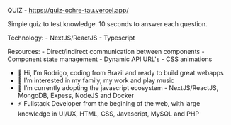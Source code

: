 QUIZ - https://quiz-ochre-tau.vercel.app/

Simple quiz to test knowledge.
10 seconds to answer each question.

Technology:
    - NextJS/ReactJS
    - Typescript

Resources:
    - Direct/indirect communication between components
    - Component state management
    - Dynamic API URL's
    - CSS animations


- 👋 Hi, I’m Rodrigo, coding from Brazil and ready to build great webapps
- 👀 I’m interested in my family, my work and play music
- 🌱 I’m currently adopting the javascript ecosystem - NextJS/ReactJS, MongoDB, Expess, NodeJS and Docker
- ⚡ Fullstack Developer from the begining of the web, with large knowledge in UI/UX, HTML, CSS, Javascript, MySQL and PHP
